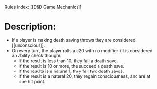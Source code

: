 Rules Index: [[D&D Game Mechanics]]
# Description:
-  If a player is making death saving throws they are considered [[unconscious]].
-  On every turn, the player rolls a d20 with no modifier. (it is considered an ability check though). 
	-  If the result is less than 10, they fail a death save.
	-  If the result is 10 or more, the succeed a death save.
	-  If the results is a natural 1, they fail two death saves.
	-  If the result is a natural 20, they regain consciousness, and are at one hit point. 